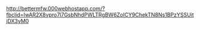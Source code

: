 http://bettermfw.000webhostapp.com/?fbclid=IwAR2X8vpro7l7GsbNhdPWLTRgBW6ZoICY9ChekTN8Ns1BPzYSSUitjDX3yM0
